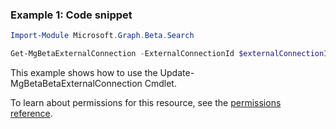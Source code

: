 ### Example 1: Code snippet

```powershellImport-Module Microsoft.Graph.Beta.Search

Get-MgBetaExternalConnection -ExternalConnectionId $externalConnectionId
```
This example shows how to use the Update-MgBetaBetaExternalConnection Cmdlet.
To learn about permissions for this resource, see the [permissions reference](/graph/permissions-reference).

